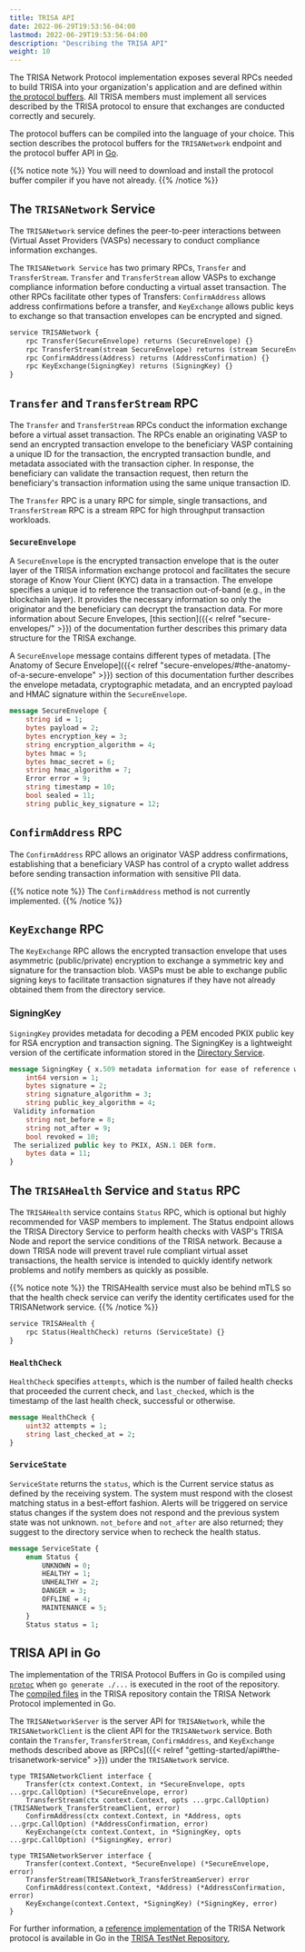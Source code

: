 ```yaml
---
title: TRISA API 
date: 2022-06-29T19:53:56-04:00
lastmod: 2022-06-29T19:53:56-04:00
description: "Describing the TRISA API"
weight: 10
---
```


The TRISA Network Protocol implementation exposes several RPCs needed to build TRISA into your organization's application and are defined within [the protocol buffers](https://github.com/trisacrypto/trisa/tree/main/proto). All TRISA members must implement all services described by the TRISA protocol to ensure that exchanges are conducted correctly and securely. 

The protocol buffers can be compiled into the language of your choice. This section describes the protocol buffers for the `TRISANetwork` endpoint and the protocol buffer API in [Go](https://github.com/trisacrypto/trisa/tree/main/pkg/trisa/api/v1beta1).

{{% notice note %}}
You will need to download and install the protocol buffer compiler if you have not already.
{{% /notice %}}

## The `TRISANetwork` Service
The `TRISANetwork` service defines the peer-to-peer interactions between (Virtual Asset Providers (VASPs) necessary to conduct compliance information exchanges.

The `TRISANetwork Service` has two primary RPCs, `Transfer` and `TransferStream`. `Transfer` and `TransferStream` allow VASPs to exchange compliance information before conducting a virtual asset transaction. The other RPCs facilitate other types of Transfers: `ConfirmAddress` allows address confirmations before a transfer, and `KeyExchange` allows public keys to exchange so that transaction envelopes can be encrypted and signed. 

```proto
service TRISANetwork {
    rpc Transfer(SecureEnvelope) returns (SecureEnvelope) {}
    rpc TransferStream(stream SecureEnvelope) returns (stream SecureEnvelope) {}
    rpc ConfirmAddress(Address) returns (AddressConfirmation) {}
    rpc KeyExchange(SigningKey) returns (SigningKey) {}
}
```

## `Transfer` and `TransferStream`  RPC

The `Transfer` and `TransferStream` RPCs conduct the information exchange before a virtual asset transaction. The RPCs enable an originating VASP to send an encrypted transaction envelope to the beneficiary VASP containing a unique ID for the transaction, the encrypted transaction bundle, and metadata associated with the transaction cipher. In response, the beneficiary can validate the transaction request, then return the beneficiary's transaction information using the same unique transaction ID.

The `Transfer` RPC is a unary RPC for simple, single transactions, and `TransferStream` RPC is a stream RPC for high throughput transaction workloads.

### `SecureEnvelope` 

A `SecureEnvelope` is the encrypted transaction envelope that is the outer layer of the TRISA information exchange protocol and facilitates the secure storage of Know Your Client (KYC) data in a transaction. The envelope specifies a unique id to reference the transaction out-of-band (e.g., in the blockchain layer). It provides the necessary information so only the originator and the beneficiary can decrypt the transaction data.  For more information about Secure Envelopes, [this section]({{< relref "secure-envelopes/" >}}) of the documentation further describes this primary data structure for the TRISA exchange. 

A `SecureEnvelope` message contains different types of metadata. [The Anatomy of Secure Envelope]({{< relref "secure-envelopes/#the-anatomy-of-a-secure-envelope" >}}) section of this documentation further describes the envelope metadata, cryptographic metadata, and an encrypted payload and HMAC signature within the `SecureEnvelope`.

```proto
message SecureEnvelope {
    string id = 1;
    bytes payload = 2;
    bytes encryption_key = 3;
    string encryption_algorithm = 4;
    bytes hmac = 5;
    bytes hmac_secret = 6;
    string hmac_algorithm = 7;
    Error error = 9;
    string timestamp = 10;
    bool sealed = 11;
    string public_key_signature = 12;
```

## `ConfirmAddress` RPC

The `ConfirmAddress` RPC allows an originator VASP  address confirmations, establishing that a beneficiary VASP has control of a crypto wallet address before sending transaction information with sensitive PII data. 

{{% notice note %}}
The `ConfirmAddress` method is not currently implemented.
{{% /notice %}}

## `KeyExchange` RPC

The `KeyExchange` RPC allows the encrypted transaction envelope that uses asymmetric (public/private) encryption to exchange a symmetric key and signature for the transaction blob. VASPs must be able to exchange public signing keys to facilitate transaction signatures if they have not already obtained them from the directory service.

### SigningKey

`SigningKey` provides metadata for decoding a PEM encoded PKIX public key for RSA encryption and transaction signing. The SigningKey is a lightweight version of the certificate information stored in the [Directory Service](https://vaspdirectory.net/]).

```proto
message SigningKey { x.509 metadata information for ease of reference without parsing the key.
    int64 version = 1;
    bytes signature = 2;
    string signature_algorithm = 3;
    string public_key_algorithm = 4;
 Validity information
    string not_before = 8;
    string not_after = 9;
    bool revoked = 10;
 The serialized public key to PKIX, ASN.1 DER form.
    bytes data = 11;
}
```

## The `TRISAHealth` Service and `Status` RPC

The `TRISAHealth` service contains `Status` RPC, which is optional but highly recommended for VASP members to implement. The Status endpoint allows the TRISA Directory Service to perform health checks with VASP's TRISA Node and report the service conditions of the TRISA network. Because a down TRISA node will prevent travel rule compliant virtual asset transactions, the health service is intended to quickly identify network problems and notify members as quickly as possible.

{{% notice note %}}
the TRISAHealth service must also be behind mTLS so that the health check service can verify the identity certificates used for the TRISANetwork service.
{{% /notice %}}

```proto
service TRISAHealth {
    rpc Status(HealthCheck) returns (ServiceState) {}
}
```
### `HealthCheck` 
`HealthCheck` specifies `attempts`, which is the number of failed health checks that proceeded the current check, and  `last_checked`, which is the timestamp of the last health check, successful or otherwise.

```proto
message HealthCheck {
    uint32 attempts = 1;
    string last_checked_at = 2;
}
```

### `ServiceState`
`ServiceState` returns the `status`, which is the Current service status as defined by the receiving system. The system must respond with the closest matching status in a best-effort fashion. Alerts will be triggered on service status changes if the system does not respond and the previous system state was not unknown. `not_before` and `not_after` are also returned; they suggest to the directory service when to recheck the health status.

```proto
message ServiceState {
    enum Status {
        UNKNOWN = 0;
        HEALTHY = 1;
        UNHEALTHY = 2;
        DANGER = 3;
        OFFLINE = 4;
        MAINTENANCE = 5;
    }
    Status status = 1;
```

## TRISA API in Go

The implementation of the TRISA Protocol Buffers in Go is compiled using [`protoc`](https://grpc.io/docs/protoc-installation/) when `go generate ./...` is executed in the root of the repository. The [compiled files](https://github.com/trisacrypto/trisa/tree/main/pkg/trisa/api/v1beta1) in the TRISA repository contain the TRISA Network Protocol implemented in Go.

The `TRISANetworkServer` is the server API for `TRISANetwork`, while the `TRISANetworkClient` is the client API for the `TRISANetwork` service. Both contain the `Transfer`, `TransferStream`, `ConfirmAddress`, and  `KeyExchange` methods described above as [RPCs]({{< relref "getting-started/api#the-trisanetwork-service" >}}) under the `TRISANetwork` service.

```golang 
type TRISANetworkClient interface {
	Transfer(ctx context.Context, in *SecureEnvelope, opts ...grpc.CallOption) (*SecureEnvelope, error)
	TransferStream(ctx context.Context, opts ...grpc.CallOption) (TRISANetwork_TransferStreamClient, error)
	ConfirmAddress(ctx context.Context, in *Address, opts ...grpc.CallOption) (*AddressConfirmation, error)
	KeyExchange(ctx context.Context, in *SigningKey, opts ...grpc.CallOption) (*SigningKey, error)

type TRISANetworkServer interface {
	Transfer(context.Context, *SecureEnvelope) (*SecureEnvelope, error)
	TransferStream(TRISANetwork_TransferStreamServer) error
	ConfirmAddress(context.Context, *Address) (*AddressConfirmation, error)
	KeyExchange(context.Context, *SigningKey) (*SigningKey, error)
}
```
For further information, a [reference implementation](https://github.com/trisacrypto/testnet/blob/main/pkg/rvasp/trisa.go) of the TRISA Network protocol is available in Go in the [TRISA TestNet Repository](https://github.com/trisacrypto/testnet),